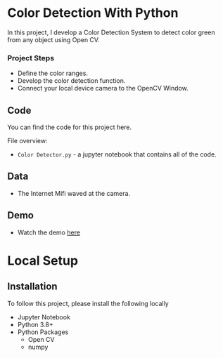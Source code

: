 # Color Detection With Python

In this project, I develop a Color Detection System to detect color green from any object using Open CV.


### Project Steps
- Define the color ranges.
- Develop the color detection function.
- Connect your local device camera to the OpenCV Window.


## Code
You can find the code for this project here.

File overview:
- `Color Detector.py` - a jupyter notebook that contains all of the code.



## Data
- The Internet Mifi waved at the camera.


## Demo
- Watch the demo [here](https://youtu.be/ab_82s3M984)


  
# Local Setup
## Installation

To follow this project, please install the following locally
- Jupyter Notebook
- Python 3.8+
- Python Packages
   + Open CV
   + numpy

